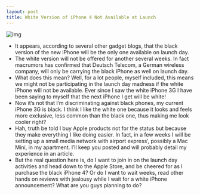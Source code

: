 ```yaml
---
layout: post
title: White Version of iPhone 4 Not Available at Launch
---
```

![img](http://media.idownloadblog.com/wp-content/uploads/2010/06/white.jpg)
* It appears, according to several other gadget blogs, that the black version of the new iPhone will be the only one available on launch day.
* The white version will not be offered for another several weeks. In fact macrumors has confirmed that Deutsch Telecom, a German wireless company, will only be carrying the black iPhone as well on launch day.
* What does this mean? Well, for a lot people, myself included, this means we might not be participating in the launch day madness if the white iPhone will not be available. Ever since I saw the white iPhone 3G I have been saying to myself that the next iPhone I get will be white!
* Now it’s not that I’m discriminating against black phones, my current iPhone 3G is black. I think I like the white one because it looks and feels more exclusive, less common than the black one, thus making me look cooler right?
* Hah, truth be told I buy Apple products not for the status but because they make everything I like doing easier. In fact, in a few weeks I will be setting up a small media network with airport express’, possibly a Mac Mini, in my apartment. I’ll keep you posted and will probably detail my experience in an article.
* But the real question here is, do I want to join in on the launch day activities and head down to the Apple Store, and be cheered for as I purchase the black iPhone 4? Or do I want to wait weeks, read other hands on reviews with jealousy while I wait for a white iPhone announcement? What are you guys planning to do?

